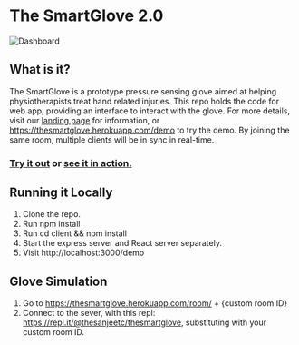 # The SmartGlove 2.0

![Dashboard](https://cdn.discordapp.com/attachments/575028784395452464/661270319616622602/unknown.png)

## What is it?
The SmartGlove is a prototype pressure sensing glove aimed at helping physiotherapists treat hand related injuries. This repo holds the code for web app, providing an interface to interact with the glove. For more details, visit our [landing page]( https://thesmartglove.herokuapp.com/) for information, or https://thesmartglove.herokuapp.com/demo to try the demo. By joining the same room, multiple clients will be in sync in real-time.


### [Try it out](https://thesmartglove.herokuapp.com/demo) or [see it in action.](https://www.youtube.com/watch?v=WGSrL6JS5Os)

## Running it Locally
1) Clone the repo.
2) Run npm install
3) Run cd client && npm install
4) Start the express server and React server separately.
5) Visit http://localhost:3000/demo

## Glove Simulation
1) Go to https://thesmartglove.herokuapp.com/room/ + {custom room ID}
2) Connect to the sever, with this repl: https://repl.it/@thesanjeetc/thesmartglove, substituting with your custom room ID.
